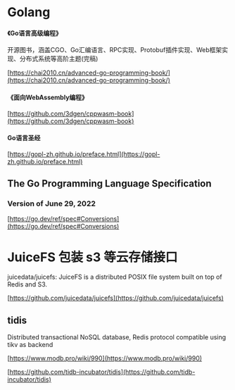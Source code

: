 # Golang



#### 《Go语言高级编程》

开源图书，涵盖CGO、Go汇编语言、RPC实现、Protobuf插件实现、Web框架实现、分布式系统等高阶主题(完稿)

[https://chai2010.cn/advanced-go-programming-book/](https://chai2010.cn/advanced-go-programming-book/)



#### 《面向WebAssembly编程》

[https://github.com/3dgen/cppwasm-book](https://github.com/3dgen/cppwasm-book)




#### Go语言圣经

[https://gopl-zh.github.io/preface.html](https://gopl-zh.github.io/preface.html)



## The Go Programming Language Specification

### Version of June 29, 2022

[https://go.dev/ref/spec#Conversions](https://go.dev/ref/spec#Conversions)







# JuiceFS 包装 s3 等云存储接口 

juicedata/juicefs: JuiceFS is a distributed POSIX file system built on top of Redis and S3.

[https://github.com/juicedata/juicefs](https://github.com/juicedata/juicefs)







## tidis

Distributed transactional NoSQL database, Redis protocol compatible using tikv as backend

[https://www.modb.pro/wiki/990](https://www.modb.pro/wiki/990)

[https://github.com/tidb-incubator/tidis](https://github.com/tidb-incubator/tidis)









